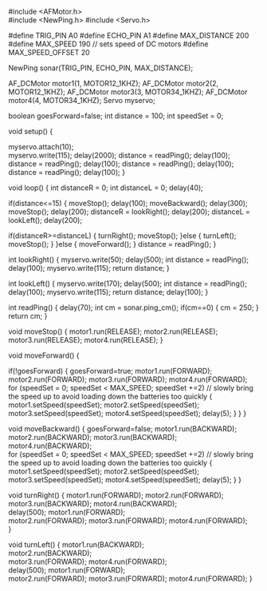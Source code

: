 #include <AFMotor.h>  
#include <NewPing.h>
#include <Servo.h> 

#define TRIG_PIN A0 
#define ECHO_PIN A1 
#define MAX_DISTANCE 200 
#define MAX_SPEED 190 // sets speed of DC  motors
#define MAX_SPEED_OFFSET 20

NewPing sonar(TRIG_PIN, ECHO_PIN, MAX_DISTANCE); 

AF_DCMotor motor1(1, MOTOR12_1KHZ); 
AF_DCMotor motor2(2, MOTOR12_1KHZ);
AF_DCMotor motor3(3, MOTOR34_1KHZ);
AF_DCMotor motor4(4, MOTOR34_1KHZ);
Servo myservo;   

boolean goesForward=false;
int distance = 100;
int speedSet = 0;

void setup() {

  myservo.attach(10);  
  myservo.write(115); 
  delay(2000);
  distance = readPing();
  delay(100);
  distance = readPing();
  delay(100);
  distance = readPing();
  delay(100);
  distance = readPing();
  delay(100);
}

void loop() {
 int distanceR = 0;
 int distanceL =  0;
 delay(40);
 
 if(distance<=15)
 {
  moveStop();
  delay(100);
  moveBackward();
  delay(300);
  moveStop();
  delay(200);
  distanceR = lookRight();
  delay(200);
  distanceL = lookLeft();
  delay(200);

  if(distanceR>=distanceL)
  {
    turnRight();
    moveStop();
  }else
  {
    turnLeft();
    moveStop();
  }
 }else
 {
  moveForward();
 }
 distance = readPing();
}

int lookRight()
{
    myservo.write(50); 
    delay(500);
    int distance = readPing();
    delay(100);
    myservo.write(115); 
    return distance;
}

int lookLeft()
{
    myservo.write(170); 
    delay(500);
    int distance = readPing();
    delay(100);
    myservo.write(115); 
    return distance;
    delay(100);
}

int readPing() { 
  delay(70);
  int cm = sonar.ping_cm();
  if(cm==0)
  {
    cm = 250;
  }
  return cm;
}

void moveStop() {
  motor1.run(RELEASE); 
  motor2.run(RELEASE);
  motor3.run(RELEASE);
  motor4.run(RELEASE);
  } 
  
void moveForward() {

 if(!goesForward)
  {
    goesForward=true;
    motor1.run(FORWARD);      
    motor2.run(FORWARD);
    motor3.run(FORWARD); 
    motor4.run(FORWARD);     
   for (speedSet = 0; speedSet < MAX_SPEED; speedSet +=2) // slowly bring the speed up to avoid loading down the batteries too quickly
   {
    motor1.setSpeed(speedSet);
    motor2.setSpeed(speedSet);
    motor3.setSpeed(speedSet);
    motor4.setSpeed(speedSet);
    delay(5);
   }
  }
}

void moveBackward() {
    goesForward=false;
    motor1.run(BACKWARD);      
    motor2.run(BACKWARD);
    motor3.run(BACKWARD);
    motor4.run(BACKWARD);  
  for (speedSet = 0; speedSet < MAX_SPEED; speedSet +=2) // slowly bring the speed up to avoid loading down the batteries too quickly
  {
    motor1.setSpeed(speedSet);
    motor2.setSpeed(speedSet);
    motor3.setSpeed(speedSet);
    motor4.setSpeed(speedSet);
    delay(5);
  }
}  

void turnRight() {
  motor1.run(FORWARD);
  motor2.run(FORWARD);
  motor3.run(BACKWARD);
  motor4.run(BACKWARD);     
  delay(500);
  motor1.run(FORWARD);      
  motor2.run(FORWARD);
  motor3.run(FORWARD);
  motor4.run(FORWARD);      
} 
 
void turnLeft() {
  motor1.run(BACKWARD);     
  motor2.run(BACKWARD);  
  motor3.run(FORWARD);
  motor4.run(FORWARD);   
  delay(500);
  motor1.run(FORWARD);     
  motor2.run(FORWARD);
  motor3.run(FORWARD);
  motor4.run(FORWARD);
  }
